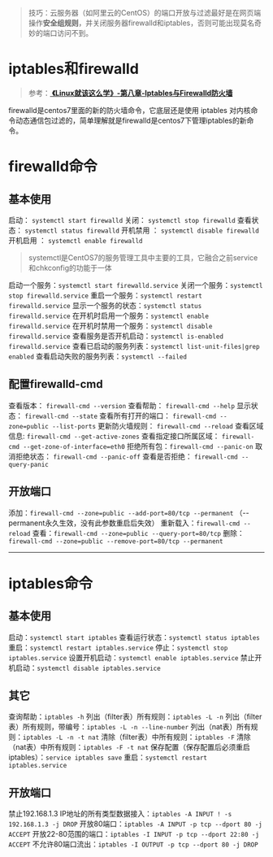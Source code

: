 
> 技巧：云服务器（如阿里云的CentOS）的端口开放与过滤最好是在网页端操作**安全组规则**，并关闭服务器firewalld和iptables，否则可能出现莫名奇妙的端口访问不到。

#  iptables和firewalld

> 参考：[ **《Linux就该这么学》-第八章-Iptables与Firewalld防火墙** ]( https://www.linuxprobe.com/chapter-08.html )

firewalld是centos7里面的新的防火墙命令，它底层还是使用 iptables 对内核命令动态通信包过滤的，简单理解就是firewalld是centos7下管理iptables的新命令。

# firewalld命令

## 基本使用

启动： `systemctl start firewalld`
关闭： `systemctl stop firewalld`
查看状态： `systemctl status firewalld`
开机禁用  ： `systemctl disable firewalld`
开机启用  ： `systemctl enable firewalld`

> systemctl是CentOS7的服务管理工具中主要的工具，它融合之前service和chkconfig的功能于一体

启动一个服务：`systemctl start firewalld.service`
关闭一个服务：`systemctl stop firewalld.service`
重启一个服务：`systemctl restart firewalld.service`
显示一个服务的状态：`systemctl status firewalld.service`
在开机时启用一个服务：`systemctl enable firewalld.service`
在开机时禁用一个服务：`systemctl disable firewalld.service`
查看服务是否开机启动：`systemctl is-enabled firewalld.service`
查看已启动的服务列表：`systemctl list-unit-files|grep enabled`
查看启动失败的服务列表：`systemctl --failed`

## 配置firewalld-cmd

查看版本： `firewall-cmd --version`
查看帮助： `firewall-cmd --help`
显示状态： `firewall-cmd --state`
查看所有打开的端口： `firewall-cmd --zone=public --list-ports`
更新防火墙规则： `firewall-cmd --reload`
查看区域信息:  `firewall-cmd --get-active-zones`
查看指定接口所属区域： `firewall-cmd --get-zone-of-interface=eth0`
拒绝所有包：`firewall-cmd --panic-on`
取消拒绝状态： `firewall-cmd --panic-off`
查看是否拒绝： `firewall-cmd --query-panic`

## 开放端口

添加：`firewall-cmd --zone=public --add-port=80/tcp --permanent`    （--permanent永久生效，没有此参数重启后失效）
重新载入：`firewall-cmd --reload`
查看：`firewall-cmd --zone=public --query-port=80/tcp`
删除：`firewall-cmd --zone=public --remove-port=80/tcp --permanent`

------------

# iptables命令

## 基本使用

启动：`systemctl start iptables` 
查看运行状态：`systemctl status iptables` 
重启：`systemctl restart iptables.service`
停止：`systemctl stop iptables.service`
设置开机启动：`systemctl enable iptables.service`
禁止开机启动：`systemctl disable iptables.service`

## 其它

查询帮助：`iptables -h` 
列出（filter表）所有规则：`iptables -L -n` 
列出（filter表）所有规则，带编号：`iptables -L -n --line-number` 
列出（nat表）所有规则：`iptables -L -n -t nat` 
清除（filter表）中所有规则：`iptables -F` 
清除（nat表）中所有规则：`iptables -F -t nat` 
保存配置（保存配置后必须重启iptables）：`service iptables save` 
重启：`systemctl restart iptables.service` 

## 开放端口

禁止192.168.1.3 IP地址的所有类型数据接入：`iptables -A INPUT ! -s 192.168.1.3 -j DROP`
开放80端口：`iptables -A INPUT -p tcp --dport 80 -j ACCEPT` 
开放22-80范围的端口：`iptables -I INPUT -p tcp --dport 22:80 -j ACCEPT`
不允许80端口流出：`iptables -I OUTPUT -p tcp --dport 80 -j DROP`

